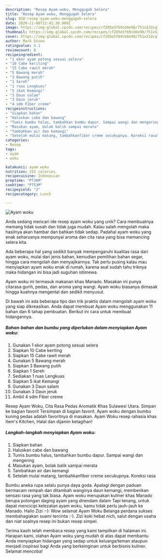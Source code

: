 ```yaml
---
description: "Resep Ayam woku, Menggugah Selera"
title: "Resep Ayam woku, Menggugah Selera"
slug: 928-resep-ayam-woku-menggugah-selera
date: 2020-11-08T22:41:30.809Z
image: https://img-global.cpcdn.com/recipes/cf205e5f69cb6e98/751x532cq70/ayam-woku-foto-resep-utama.jpg
thumbnail: https://img-global.cpcdn.com/recipes/cf205e5f69cb6e98/751x532cq70/ayam-woku-foto-resep-utama.jpg
cover: https://img-global.cpcdn.com/recipes/cf205e5f69cb6e98/751x532cq70/ayam-woku-foto-resep-utama.jpg
author: Mark Stone
ratingvalue: 4.1
reviewcount: 8
recipeingredient:
- "1 ekor ayam potong sesuai selera"
- "10 Cabe keriting"
- "15 Cabe rawit merah"
- "5 Bawang merah"
- "3 Bawang putih"
- "1 Sereh"
- "1 ruas Lengkuas"
- "5 ikat Kemangi"
- "3 Daun salam"
- "3 Daun jeruk"
- "4 sdm Fiber creme"
recipeinstructions:
- "Siapkan bahan"
- "Haluskan cabe dan bawang"
- "Tumis bumbu halus, tambahkan bumbu dapur. Sampai wangi dan mengering"
- "Masukan ayam, bolak balik sampai merata"
- "Tambahkan air dan kemangi"
- "Setelah mulai matang, tambahkanfiber creme secukupnya. Koreksi rasa"
categories:
- Resep
tags:
- ayam
- woku

katakunci: ayam woku 
nutrition: 252 calories
recipecuisine: Indonesian
preptime: "PT36M"
cooktime: "PT53M"
recipeyield: "2"
recipecategory: Lunch

---
```



![Ayam woku](https://img-global.cpcdn.com/recipes/cf205e5f69cb6e98/751x532cq70/ayam-woku-foto-resep-utama.jpg)

Anda sedang mencari ide resep ayam woku yang unik? Cara membuatnya memang tidak susah dan tidak juga mudah. Kalau salah mengolah maka hasilnya akan hambar dan bahkan tidak sedap. Padahal ayam woku yang enak seharusnya mempunyai aroma dan cita rasa yang bisa memancing selera kita.

Ada beberapa hal yang sedikit banyak mempengaruhi kualitas rasa dari ayam woku, mulai dari jenis bahan, kemudian pemilihan bahan segar, hingga cara mengolah dan menyajikannya. Tak perlu pusing kalau mau menyiapkan ayam woku enak di rumah, karena asal sudah tahu triknya maka hidangan ini bisa jadi suguhan istimewa.

Ayam woku ini termasuk makanan khas Manado. Masakan ini punya citarasa gurih, pedas, dan aroma yang wangi. Ayam woku biasanya dimasak hingga kuahnya mengental dan sedikit menyusut.


Di bawah ini ada beberapa tips dan trik praktis dalam mengolah ayam woku yang siap dikreasikan. Anda dapat membuat Ayam woku menggunakan 11 bahan dan 6 tahap pembuatan. Berikut ini cara untuk membuat hidangannya.

<!--inarticleads1-->

##### Bahan-bahan dan bumbu yang diperlukan dalam menyiapkan Ayam woku:

1. Gunakan 1 ekor ayam potong sesuai selera
1. Siapkan 10 Cabe keriting
1. Siapkan 15 Cabe rawit merah
1. Gunakan 5 Bawang merah
1. Siapkan 3 Bawang putih
1. Siapkan 1 Sereh
1. Sediakan 1 ruas Lengkuas
1. Siapkan 5 ikat Kemangi
1. Gunakan 3 Daun salam
1. Gunakan 3 Daun jeruk
1. Ambil 4 sdm Fiber creme


Resep Ayam Woku, Cita Rasa Pedas Aromatik Khas Sulawesi Utara. Simpan ke bagian favorit Tersimpan di bagian favorit. Ayam woku dengan bumbu kuning pedas adalah favoritnya di masakan. Ayam Woku resep rahasia khas Item&#39;s Kitchen, Halal dan dijamin ketagihan! 

<!--inarticleads2-->

##### Langkah-langkah menyiapkan Ayam woku:

1. Siapkan bahan
1. Haluskan cabe dan bawang
1. Tumis bumbu halus, tambahkan bumbu dapur. Sampai wangi dan mengering
1. Masukan ayam, bolak balik sampai merata
1. Tambahkan air dan kemangi
1. Setelah mulai matang, tambahkanfiber creme secukupnya. Koreksi rasa


Bumbu aneka rupa selalu punya daya goda. Apalagi dengan paduan bermacam rempah dan ditambah wanginya daun kemangi, memberikan sensasi rasa yang tak biasa. Ayam woku merupakan kuliner khas Manado berupa potongan daging ayam yang direndam dalam Tapi tenang, untuk dapat mencicipi kelezatan ayam woku, kamu tidak perlu jauh-jauh ke Manado. Hallo Zizi :-): Wow selamat Ayam Woku Belanga perdana sukses membahagiakan suami tercinta :-). Zizi koki hebat nich, salut dengan usaha dan niat soalnya resep ini bukan resep simpel. 

Terima kasih telah membaca resep yang kami tampilkan di halaman ini. Harapan kami, olahan Ayam woku yang mudah di atas dapat membantu Anda menyiapkan hidangan yang sedap untuk keluarga/teman ataupun menjadi inspirasi bagi Anda yang berkeinginan untuk berbisnis kuliner. Selamat mencoba!
